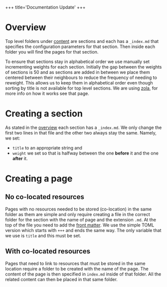 +++
title='Documentation Update'
+++

# Overview

Top level folders under [content](https://github.com/c-git/c-git.github.io/tree/main/content) are sections and each has a
`_index.md` that specifies the configuration parameters for that section.
Then inside each folder you will find the pages for that section.

To ensure that sections stay in alphabetical order we use manually set incrementing weights for each section.
Initially the gap between the weights of sections is 50 and as sections are added in between we place them centered between their neighbours to reduce the frequency of needing to reweight.
This allows us to keep them in alphabetical order even though sorting by title is not available for top level sections.
We are using [zola](@/misc/zola.md), for more info on how it works see that page.

# Creating a section

As stated in the [overview](#overview) each section has a `_index.md`.
We only change the first two lines in that file and the other two always stay the same.
Namely, we set:

- `title` to an appropriate string and
- `weight` we set so that is halfway between the one **before** it and the one **after** it.

# Creating a page

## No co-located resources

Pages with no resources needed to be stored (co-location) in the same folder as them are simple and only require creating a file in the correct folder for the section with the name of page and the extension `.md`.
At the top of the file you need to add the [front matter](https://www.getzola.org/documentation/content/page/#front-matter).
We use the simple TOML version which starts with `+++` and ends the same way.
The only variable that we use is `title` and this must be set.

## With co-located resources

Pages that need to link to resources that must be stored in the same location require a folder to be created with the name of the page.
The content of the page is then specified in `index.md` inside of that folder.
All the related content can then be placed in that same folder.
